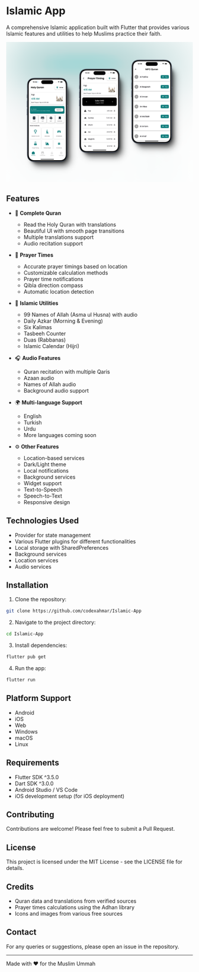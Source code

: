 # Islamic App

A comprehensive Islamic application built with Flutter that provides various Islamic features and utilities to help Muslims practice their faith.

![App Screenshot](Screenshot/islamicapp.png)

## Features

- 📖 **Complete Quran**

  - Read the Holy Quran with translations
  - Beautiful UI with smooth page transitions
  - Multiple translations support
  - Audio recitation support

- 🕌 **Prayer Times**

  - Accurate prayer timings based on location
  - Customizable calculation methods
  - Prayer time notifications
  - Qibla direction compass
  - Automatic location detection

- 📿 **Islamic Utilities**

  - 99 Names of Allah (Asma ul Husna) with audio
  - Daily Azkar (Morning & Evening)
  - Six Kalimas
  - Tasbeeh Counter
  - Duas (Rabbanas)
  - Islamic Calendar (Hijri)

- 🎧 **Audio Features**

  - Quran recitation with multiple Qaris
  - Azaan audio
  - Names of Allah audio
  - Background audio support

- 🌍 **Multi-language Support**

  - English
  - Turkish
  - Urdu
  - More languages coming soon

- ⚙️ **Other Features**
  - Location-based services
  - Dark/Light theme
  - Local notifications
  - Background services
  - Widget support
  - Text-to-Speech
  - Speech-to-Text
  - Responsive design

## Technologies Used

- Provider for state management
- Various Flutter plugins for different functionalities
- Local storage with SharedPreferences
- Background services
- Location services
- Audio services

## Installation

1. Clone the repository:

```bash
git clone https://github.com/codexahmar/Islamic-App
```

2. Navigate to the project directory:

```bash
cd Islamic-App
```

3. Install dependencies:

```bash
flutter pub get
```

4. Run the app:

```bash
flutter run
```

## Platform Support

- Android
- iOS
- Web
- Windows
- macOS
- Linux

## Requirements

- Flutter SDK ^3.5.0
- Dart SDK ^3.0.0
- Android Studio / VS Code
- iOS development setup (for iOS deployment)

## Contributing

Contributions are welcome! Please feel free to submit a Pull Request.

## License

This project is licensed under the MIT License - see the LICENSE file for details.

## Credits

- Quran data and translations from verified sources
- Prayer times calculations using the Adhan library
- Icons and images from various free sources

## Contact

For any queries or suggestions, please open an issue in the repository.

---

Made with ❤️ for the Muslim Ummah
